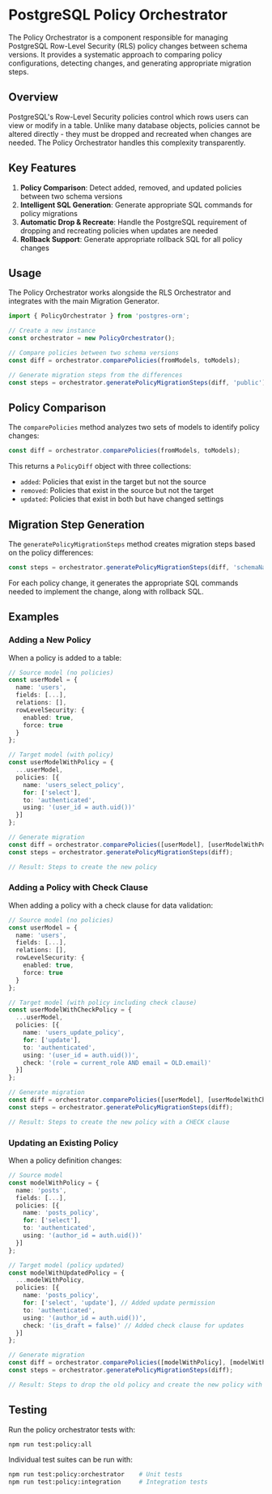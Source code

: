 # PostgreSQL Policy Orchestrator

The Policy Orchestrator is a component responsible for managing PostgreSQL Row-Level Security (RLS) policy changes between schema versions. It provides a systematic approach to comparing policy configurations, detecting changes, and generating appropriate migration steps.

## Overview

PostgreSQL's Row-Level Security policies control which rows users can view or modify in a table. Unlike many database objects, policies cannot be altered directly - they must be dropped and recreated when changes are needed. The Policy Orchestrator handles this complexity transparently.

## Key Features

1. **Policy Comparison**: Detect added, removed, and updated policies between two schema versions
2. **Intelligent SQL Generation**: Generate appropriate SQL commands for policy migrations
3. **Automatic Drop & Recreate**: Handle the PostgreSQL requirement of dropping and recreating policies when updates are needed
4. **Rollback Support**: Generate appropriate rollback SQL for all policy changes

## Usage

The Policy Orchestrator works alongside the RLS Orchestrator and integrates with the main Migration Generator.

```typescript
import { PolicyOrchestrator } from 'postgres-orm';

// Create a new instance
const orchestrator = new PolicyOrchestrator();

// Compare policies between two schema versions
const diff = orchestrator.comparePolicies(fromModels, toModels);

// Generate migration steps from the differences
const steps = orchestrator.generatePolicyMigrationSteps(diff, 'public');
```

## Policy Comparison

The `comparePolicies` method analyzes two sets of models to identify policy changes:

```typescript
const diff = orchestrator.comparePolicies(fromModels, toModels);
```

This returns a `PolicyDiff` object with three collections:
- `added`: Policies that exist in the target but not the source
- `removed`: Policies that exist in the source but not the target
- `updated`: Policies that exist in both but have changed settings

## Migration Step Generation

The `generatePolicyMigrationSteps` method creates migration steps based on the policy differences:

```typescript
const steps = orchestrator.generatePolicyMigrationSteps(diff, 'schemaName');
```

For each policy change, it generates the appropriate SQL commands needed to implement the change, along with rollback SQL.

## Examples

### Adding a New Policy

When a policy is added to a table:

```typescript
// Source model (no policies)
const userModel = {
  name: 'users',
  fields: [...],
  relations: [],
  rowLevelSecurity: {
    enabled: true,
    force: true
  }
};

// Target model (with policy)
const userModelWithPolicy = {
  ...userModel,
  policies: [{
    name: 'users_select_policy',
    for: ['select'],
    to: 'authenticated',
    using: '(user_id = auth.uid())'
  }]
};

// Generate migration
const diff = orchestrator.comparePolicies([userModel], [userModelWithPolicy]);
const steps = orchestrator.generatePolicyMigrationSteps(diff);

// Result: Steps to create the new policy
```

### Adding a Policy with Check Clause

When adding a policy with a check clause for data validation:

```typescript
// Source model (no policies)
const userModel = {
  name: 'users',
  fields: [...],
  relations: [],
  rowLevelSecurity: {
    enabled: true,
    force: true
  }
};

// Target model (with policy including check clause)
const userModelWithCheckPolicy = {
  ...userModel,
  policies: [{
    name: 'users_update_policy',
    for: ['update'],
    to: 'authenticated',
    using: '(user_id = auth.uid())',
    check: '(role = current_role AND email = OLD.email)'
  }]
};

// Generate migration
const diff = orchestrator.comparePolicies([userModel], [userModelWithCheckPolicy]);
const steps = orchestrator.generatePolicyMigrationSteps(diff);

// Result: Steps to create the new policy with a CHECK clause
```

### Updating an Existing Policy

When a policy definition changes:

```typescript
// Source model 
const modelWithPolicy = {
  name: 'posts',
  fields: [...],
  policies: [{
    name: 'posts_policy',
    for: ['select'],
    to: 'authenticated',
    using: '(author_id = auth.uid())'
  }]
};

// Target model (policy updated)
const modelWithUpdatedPolicy = {
  ...modelWithPolicy,
  policies: [{
    name: 'posts_policy',
    for: ['select', 'update'], // Added update permission
    to: 'authenticated',
    using: '(author_id = auth.uid())',
    check: '(is_draft = false)' // Added check clause for updates
  }]
};

// Generate migration
const diff = orchestrator.comparePolicies([modelWithPolicy], [modelWithUpdatedPolicy]);
const steps = orchestrator.generatePolicyMigrationSteps(diff);

// Result: Steps to drop the old policy and create the new policy with check clause
```

## Testing

Run the policy orchestrator tests with:

```bash
npm run test:policy:all
```

Individual test suites can be run with:

```bash
npm run test:policy:orchestrator    # Unit tests
npm run test:policy:integration     # Integration tests
``` 